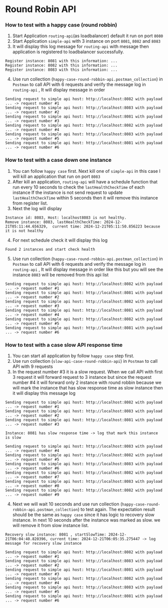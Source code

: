 # Round Robin API

### How to test with a happy case (round robbin)
1. Start Application `routing-api`(as loadbalancer) default it run on port `8080` 
2. Start Application `simple-api` with 3 instance on port `8081`, `8082` and `8083`
3. It will display this log message for `routing-api` with message then application is registered to loadbalancer successfully.  

```
Register instance: 8081 with this information: ...
Register instance: 8082 with this information: ...
Register instance: 8083 with this information: ... 
```

4. Use run collection (`happy-case-round-robbin-api.postman_collection`) in `Postman` to call API with 6 requests and verify the message log in `routing-api` , It will display message in order 

```  
Sending request to simple api host: http://localhost:8082 with payload ... -> request number #1
Sending request to simple api host: http://localhost:8083 with payload ... -> request number #2
Sending request to simple api host: http://localhost:8081 with payload ... -> request number #3
Sending request to simple api host: http://localhost:8082 with payload ... -> request number #4
Sending request to simple api host: http://localhost:8083 with payload ... -> request number #5
Sending request to simple api host: http://localhost:8081 with payload ... -> request number #6 
```

### How to test with a case down one instance

1. You can follow `happy case` first. Next kill one of `simple-api` in this case I will kill an application that run on port `8083`
2. After kill an application, `routing-api` will have a schedule function that run every 10 seconds to check the `lastHealthCheckTime` of each instance If the instance is not send request 
to update `lastHealthCheckTime` within 5 seconds then it will remove this instance from register list.
3. Next the log will display

```
Instance id: 8083, Host: localhost8083 is not healthy.
Remove instance: 8083, lastHealthCheckTime: 2024-12-21T05:11:44.656329,  current time: 2024-12-21T05:11:50.856223 because  it is not healthy
```

4. For next schedule check it will display this log

```
Found 2 instances and start check health
```

5. Use run collection (`happy-case-round-robbin-api.postman_collection`) in `Postman` to call API with 6 requests and verify the message log in `routing-api` , It will display message in order like this
but you will see the instance `8083` will be removed from this api list 

```  
Sending request to simple api host: http://localhost:8082 with payload ... -> request number #1
Sending request to simple api host: http://localhost:8081 with payload ... -> request number #2
Sending request to simple api host: http://localhost:8082 with payload ... -> request number #3
Sending request to simple api host: http://localhost:8081 with payload ... -> request number #4
Sending request to simple api host: http://localhost:8082 with payload ... -> request number #5
Sending request to simple api host: http://localhost:8081 with payload ... -> request number #6 
```

### How to test with a case slow API response time

1. You can start all application by follow `happy case` step first.
2. Use run collection (`slow-api-case-round-robbin-api`) in `Postman` to call API with 9 requests
3. In the request number #3 it is a slow request. When we call API with first 3 request it will forward request
to 3 instance but since the request number #4 it will forward only 2 instance with round robbin because we will mark
the instance that has slow response time as slow instance then it will display this message log

```  
Sending request to simple api host: http://localhost:8082 with payload ... -> request number #1
Sending request to simple api host: http://localhost:8083 with payload ... -> request number #2
Sending request to simple api host: http://localhost:8081 with payload ... -> request number #3

Instance: 8081 has slow response time -> log that mark this instance is slow

Sending request to simple api host: http://localhost:8083 with payload ... -> request number #4
Sending request to simple api host: http://localhost:8082 with payload ... -> request number #5
Sending request to simple api host: http://localhost:8083 with payload ... -> request number #6
Sending request to simple api host: http://localhost:8082 with payload ... -> request number #7
Sending request to simple api host: http://localhost:8083 with payload ... -> request number #8
Sending request to simple api host: http://localhost:8082 with payload ... -> request number #9
```
4. Next we will wait 10 seconds and use run collection (`happy-case-round-robbin-api.postman_collection`) to test again. 
The expectation result should be the same as `happy case` since it has logic to recovery slow instance. In next 10 seconds after 
the instance was marked as slow. we will remove it from slow instance list.

```
Recovery slow instance: 8081 , startSlowTime: 2024-12-21T06:04:40.820396, current time: 2024-12-21T06:05:35.275447 -> log message for recovery slow instance

Sending request to simple api host: http://localhost:8082 with payload ... -> request number #1
Sending request to simple api host: http://localhost:8083 with payload ... -> request number #2
Sending request to simple api host: http://localhost:8081 with payload ... -> request number #3
Sending request to simple api host: http://localhost:8082 with payload ... -> request number #4
Sending request to simple api host: http://localhost:8083 with payload ... -> request number #5
Sending request to simple api host: http://localhost:8081 with payload ... -> request number #6
```